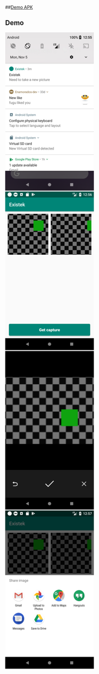 ##[Demo APK]
## Demo
<img src="/screens/device-2018-11-05-145559.png" width="285">
<img src="/screens/device-2018-11-05-145637.png" width="285">
<img src="/screens/device-2018-11-05-145700.png" width="285">
<img src="/screens/device-2018-11-05-145724.png" width="285">

[Demo APK]:https://github.com/yanadroid/PhotoApp.apk
